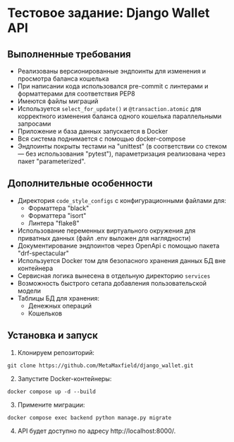 # Тестовое задание: Django Wallet API

## Выполненные требования

- Реализованы версионированные эндпоинты для изменения и просмотра баланса кошелька
- При написании кода использовался pre-commit с линтерами и форматтерами для соответствия PEP8
- Имеются файлы миграций
- Используется `select_for_update()` и `@transaction.atomic` для корректного изменения баланса одного кошелька параллельными запросами
- Приложение и база данных запускается в Docker
- Вся система поднимается с помощью docker-compose
- Эндпоинты покрыты тестами на "unittest" (в соответствии со стеком — без использования "pytest"), параметризация реализована через пакет "parameterized".

## Дополнительные особенности

- Директория `code_style_configs` с конфигурационными файлами для:
  - Форматтера "black"
  - Форматтера "isort"
  - Линтера "flake8"
- Использование переменных виртуального окружения для приватных данных (файл .env выложен для наглядности)
- Документирование эндпоинтов через OpenApi с помощью пакета "drf-spectacular"
- Используется Docker том для безопасного хранения данных БД вне контейнера
- Сервисная логика вынесена в отдельную директорию `services`
- Возможность быстрого сетапа добавления пользовательской модели
- Таблицы БД для хранения:
  - Денежных операций
  - Кошельков

## Установка и запуск

1. Клонируем репозиторий:
```
git clone https://github.com/MetaMaxfield/django_wallet.git
```
2. Запустите Docker-контейнеры:
```
docker compose up -d --build
```
3. Примените миграции:
```
docker compose exec backend python manage.py migrate
```
4. API будет доступно по адресу http://localhost:8000/.
